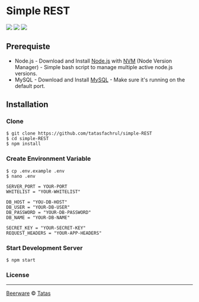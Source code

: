 # Simple REST
![](https://img.shields.io/badge/Code%20Style-Standard-yellow.svg)
![](https://img.shields.io/badge/Dependencies-Express-green.svg)
![](https://img.shields.io/badge/License-Beerware-yellowgreen.svg)


## Prerequiste
- Node.js - Download and Install [Node.js](https://nodejs.org/en/) with [NVM](https://github.com/creationix/nvm) (Node Version Manager) - Simple bash script to manage multiple active node.js versions.
- MySQL - Download and Install [MySQL](https://www.mysql.com/downloads/) - Make sure it's running on the default port.  

## Installation
### Clone
```
$ git clone https://github.com/tatasfachrul/simple-REST
$ cd simple-REST
$ npm install
```

### Create Environment Variable
```
$ cp .env.example .env
$ nano .env
```

```
SERVER_PORT = YOUR-PORT
WHITELIST = "YOUR-WHITELIST"

DB_HOST = "YOU-DB-HOST"
DB_USER = "YOUR-DB-USER"
DB_PASSWORD = "YOUR-DB-PASSWORD"
DB_NAME = "YOUR-DB-NAME"

SECRET_KEY = "YOUR-SECRET-KEY"
REQUEST_HEADERS = "YOUR-APP-HEADERS"
```
### Start Development Server
```
$ npm start
```

### License
----

[Beerware](https://en.wikipedia.org/wiki/Beerware "Beerware") © [Tatas](https://github.com/tatasfachrul "Tatas")
